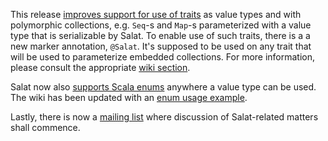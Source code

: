 This release [improves support for use of traits][traits-commit] as
value types and with polymorphic collections, e.g. `Seq`-s and `Map`-s
parameterized with a value type that is serializable by Salat. To
enable use of such traits, there is a a new marker annotation,
`@Salat`. It's supposed to be used on any trait that will be used to
parameterize embedded collections. For more information, please
consult the appropriate [wiki section][traits-wiki].

Salat now also [supports Scala enums][enums-commit] anywhere a value
type can be used. The wiki has been updated with an [enum usage
example][enums-wiki].

Lastly, there is now a [mailing list][mailing-list] where discussion
of Salat-related matters shall commence.

[traits-wiki]: https://github.com/maxaf/salat/wiki/Traits
[traits-commit]: https://github.com/maxaf/salat/commit/ea48727383ffecb152d5cf51254edd11706a9e42
[enums-wiki]: https://github.com/maxaf/salat/wiki/Enums
[enums-commit]: https://github.com/maxaf/salat/commit/6f7085e092d6f9d31efcb0b84621be986b108a83
[mailing-list]: http://groups.google.com/group/scala-salat

